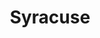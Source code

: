 ---
title: Syracuse
crosslinks:
- autotldr
- science
- Reddit_Burns
- childfree
- VoltageVideoGames
- Serendipity
- SyracuseU
- Rochester
- legaladvice
- ithaca
- conspiracy
- politics
- relationships
- television
---